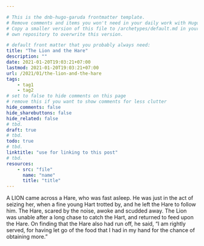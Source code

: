 ```yaml
---

# This is the dnb-hugo-garuda frontmatter template. 
# Remove comments and items you won't need in your daily work with Hugo.
# Copy a smaller version of this file to /archetypes/default.md in your
# own repository to overwrite this version.

# default front matter that you probably always need:
title: "The Lion and the Hare"
description: ""
date: 2021-01-20T19:03:21+07:00
lastmod: 2021-01-20T19:03:21+07:00
url: /2021/01/the-lion-and-the-hare
tags:
    - tag1
    - tag2
# set to false to hide comments on this page
# remove this if you want to show comments for less clutter
hide_comments: false
hide_sharebuttons: false
hide_related: false
# tbd.
draft: true
# tbd.
todo: true
# tbd.
linktitle: "use for linking to this post"
# tbd.
resources:
    - src: "file"
      name: "name"
      title: "title"
---
```

A LION came across a Hare, who was fast asleep. He was just in the act of seizing her, when a fine young Hart trotted by, and he left the Hare to follow him. The Hare, scared by the noise, awoke and scudded away. The Lion was unable after a long chase to catch the Hart, and returned to feed upon the Hare. On finding that the Hare also had run off, he said, “I am rightly served, for having let go of the food that I had in my hand for the chance of obtaining more.”


